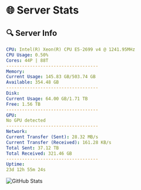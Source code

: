 # 🌐 Server Stats
## 🔍 Server Info
```yaml
CPU: Intel(R) Xeon(R) CPU E5-2699 v4 @ 1241.95MHz
CPU Usage: 0.50%
Cores: 44P | 88T
-----------------------------------
Memory:
Current Usage: 145.83 GB/503.74 GB
Available: 354.48 GB
-----------------------------------
Disk:
Current Usage: 64.00 GB/1.71 TB
Free: 1.56 TB
-----------------------------------
GPU:
No GPU detected
-----------------------------------
Network:
Current Transfer (Sent): 28.32 MB/s
Current Transfer (Received): 161.28 KB/s
Total Sent: 37.12 TB
Total Received: 321.46 GB
-----------------------------------
Uptime:
23d 12h 55m 24s
```
![GitHub Stats](https://img.shields.io/badge/Updated-2025-03-31_10:18:13-blue)
